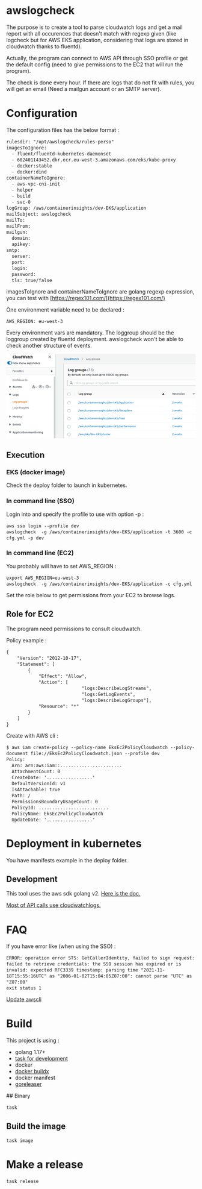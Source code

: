 # awslogcheck

The purpose is to create a tool to parse cloudwatch logs and get a mail report with all occurences that doesn't match with regexp given (like logcheck but for AWS EKS application, considering that logs are stored in cloudwatch thanks to fluentd).

Actually, the program can connect to AWS API through SSO profile or get the default config (need to give permissions to the EC2 that will run the program).

The check is done every hour. If there are logs that do not fit with rules, you will get an email (Need a mailgun account or an SMTP server).

# Configuration

The configuration files has the below format :

```
rulesdir: "/opt/awslogcheck/rules-perso"
imagesToIgnore:
  - fluent/fluentd-kubernetes-daemonset
  - 602401143452.dkr.ecr.eu-west-3.amazonaws.com/eks/kube-proxy
  - docker:stable
  - docker:dind
containerNameToIgnore:
  - aws-vpc-cni-init
  - helper
  - build
  - svc-0
logGroup: /aws/containerinsights/dev-EKS/application
mailSubject: awslogcheck
mailTo: 
mailFrom:
mailgun:
  domain: 
  apikey:
smtp:
  server:
  port: 
  login:
  password:
  tls: true/false
```

imagesToIgnore and containerNameToIgnore are golang regexp expression, you can test with [https://regex101.com/](https://regex101.com/)

One environment variable need to be declared :

```
AWS_REGION: eu-west-3
```

Every environment vars are mandatory. The loggroup should be the loggroup created by fluentd deployment. awslogcheck won't be able to check another structure of events.

![loggroup](img/log-groups.png)


## Execution 

### EKS (docker image)

Check the deploy folder to launch in kubernetes. 

### In command line (SSO)

Login into and specify the profile to use with option -p :

```
aws sso login --profile dev
awslogcheck  -g /aws/containerinsights/dev-EKS/application -t 3600 -c cfg.yml -p dev
```

### In command line (EC2)

You probably will have to set AWS_REGION :

```
export AWS_REGION=eu-west-3
awslogcheck  -g /aws/containerinsights/dev-EKS/application -c cfg.yml
```

Set the role below to get permissions from your EC2 to browse logs.

## Role for EC2

The program need permissions to consult cloudwatch. 

Policy example :

```
{
    "Version": "2012-10-17",
    "Statement": [
        {
            "Effect": "Allow",
            "Action": [ 
                            "logs:DescribeLogStreams",
                            "logs:GetLogEvents",
                            "logs:DescribeLogGroups"],
            "Resource": "*"
        }
    ]
}
```

Create with AWS cli :

```
$ aws iam create-policy --policy-name EksEc2PolicyCloudwatch --policy-document file://EksEc2PolicyCloudwatch.json --profile dev
Policy:
  Arn: arn:aws:iam::.......................
  AttachmentCount: 0
  CreateDate: '.................'
  DefaultVersionId: v1
  IsAttachable: true
  Path: /
  PermissionsBoundaryUsageCount: 0
  PolicyId: ..........................
  PolicyName: EksEc2PolicyCloudwatch
  UpdateDate: '.................'
```

# Deployment in kubernetes

You have manifests example in the deploy folder.

## Development

This tool uses the aws sdk golang v2. [Here is the doc.](https://pkg.go.dev/github.com/aws/aws-sdk-go-v2)

[Most of API calls use cloudwatchlogs.](https://pkg.go.dev/github.com/aws/aws-sdk-go-v2/service/cloudwatchlogs)

# FAQ

If you have error like (when using the SSO) :

```
ERROR: operation error STS: GetCallerIdentity, failed to sign request: failed to retrieve credentials: the SSO session has expired or is invalid: expected RFC3339 timestamp: parsing time "2021-11-18T15:55:16UTC" as "2006-01-02T15:04:05Z07:00": cannot parse "UTC" as "Z07:00"
exit status 1
```

[Update awscli](https://docs.aws.amazon.com/cli/latest/userguide/getting-started-install.html)


# Build

This project is using :

* golang 1.17+
* [task for development](https://taskfile.dev/#/)
* docker
* [docker buildx](https://github.com/docker/buildx)
* docker manifest
* [goreleaser](https://goreleaser.com/)


## Binary 

```
task
```

## Build the image

```
task image
```

# Make a release

```
task release
```
